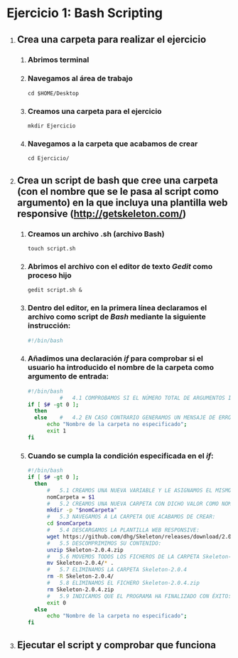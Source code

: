 # Ejercicio 1: Bash Scripting



1. ## Crea una carpeta para realizar el ejercicio

   

   1. ### Abrimos terminal

   2. ### Navegamos al área de trabajo

      ```
      cd $HOME/Desktop
      ```

   3. ### Creamos una carpeta para el ejercicio

      ```
      mkdir Ejercicio
      ```

   4. ### Navegamos a la carpeta que acabamos de crear

      ```
      cd Ejercicio/
      ```



1. ## Crea un script de bash que cree una carpeta (con el nombre que se le pasa al script como argumento) en la que incluya una plantilla web responsive (<http://getskeleton.com/>)

   

   1. ### Creamos un archivo .sh (archivo Bash)

      ```
      touch script.sh
      ```

      

   2. ### Abrimos el archivo con el editor de texto *Gedit* como proceso hijo

      ```
      gedit script.sh &
      ```

      

   3. ### Dentro del editor, en la primera línea declaramos el archivo como script de *Bash* mediante la siguiente instrucción:

      ```bash
      #!/bin/bash
      ```

      

   4. ### Añadimos una declaración *if* para comprobar si el usuario ha introducido el nombre de la carpeta como argumento de entrada:

      ```bash
      #!/bin/bash
      			#	4.1 COMPROBAMOS SI EL NÚMERO TOTAL DE ARGUMENTOS INTRODUCIDOS ES MAYOR QUE 0:
      if [ $# -gt 0 ];
      	then
      	else	#	4.2 EN CASO CONTRARIO GENERAMOS UN MENSAJE DE ERROR Y EL CÓDIGO DE SALIDA CORRESPONDIENTE:
      		echo "Nombre de la carpeta no especificado";
      		exit 1
      fi
      ```

   5. ### Cuando se cumpla la condición  especificada en el *if*:

      ```bash
      #!/bin/bash
      if [ $# -gt 0 ];
      	then
      		#	5.1 CREAMOS UNA NUEVA VARIABLE Y LE ASIGNAMOS EL MISMO VALOR QUE EL PRIMER ARGUMENTO DE ENTRADA ($1):
      		nomCarpeta = $1
      		#	5.2 CREAMOS UNA NUEVA CARPETA CON DICHO VALOR COMO NOMBRE:
      		mkdir -p "$nomCarpeta"
      		#	5.3 NAVEGAMOS A LA CARPETA QUE ACABAMOS DE CREAR:
      		cd $nomCarpeta
      		#	5.4 DESCARGAMOS LA PLANTILLA WEB RESPONSIVE:
      		wget https://github.com/dhg/Skeleton/releases/download/2.0.4/Skeleton-2.0.4.zip
      		#	5.5 DESCOMPRIMIMOS SU CONTENIDO:
      		unzip Skeleton-2.0.4.zip
      		#	5.6 MOVEMOS TODOS LOS FICHEROS DE LA CARPETA Skeleton-2.0.4 A LA CARPETA MADRE:
      		mv Skeleton-2.0.4/* .
      		#	5.7 ELIMINAMOS LA CARPETA Skeleton-2.0.4
      		rm -R Skeleton-2.0.4/
      		#	5.8 ELIMINAMOS EL FICHERO Skeleton-2.0.4.zip
      		rm Skeleton-2.0.4.zip
      		#	5.9 INDICAMOS QUE EL PROGRAMA HA FINALIZADO CON ÉXITO:
      		exit 0
      	else
      		echo "Nombre de la carpeta no especificado";
      fi
      ```

      

1. ## Ejecutar el script y comprobar que funciona